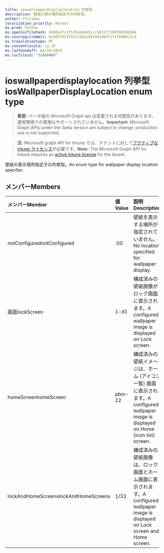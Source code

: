 ```yaml
---
title: ioswallpaperdisplaylocation 列挙型
description: 壁紙の表示場所指定子の列挙型。
author: tfitzmac
localization_priority: Normal
ms.prod: Intune
ms.openlocfilehash: d408a37c1f535aeb0e51cc50327f2897803093b0
ms.sourcegitcommit: 0ce657622f42c510a104156a96bf1f1f040bc1cd
ms.translationtype: MT
ms.contentlocale: ja-JP
ms.lasthandoff: 04/24/2019
ms.locfileid: "32460400"
---
```

# <a name="ioswallpaperdisplaylocation-enum-type"></a><span data-ttu-id="31e5f-103">ioswallpaperdisplaylocation 列挙型</span><span class="sxs-lookup"><span data-stu-id="31e5f-103">iosWallpaperDisplayLocation enum type</span></span>

> <span data-ttu-id="31e5f-104">**重要:** ベータ版の Microsoft Graph api は変更される可能性があります。運用環境での使用はサポートされていません。</span><span class="sxs-lookup"><span data-stu-id="31e5f-104">**Important:** Microsoft Graph APIs under the /beta version are subject to change; production use is not supported.</span></span>

> <span data-ttu-id="31e5f-105">**注:** Microsoft graph API for Intune では、テナントに対して[アクティブな intune ライセンス](https://go.microsoft.com/fwlink/?linkid=839381)が必要です。</span><span class="sxs-lookup"><span data-stu-id="31e5f-105">**Note:** The Microsoft Graph API for Intune requires an [active Intune license](https://go.microsoft.com/fwlink/?linkid=839381) for the tenant.</span></span>

<span data-ttu-id="31e5f-106">壁紙の表示場所指定子の列挙型。</span><span class="sxs-lookup"><span data-stu-id="31e5f-106">An enum type for wallpaper display location specifier.</span></span>

## <a name="members"></a><span data-ttu-id="31e5f-107">メンバー</span><span class="sxs-lookup"><span data-stu-id="31e5f-107">Members</span></span>
|<span data-ttu-id="31e5f-108">メンバー</span><span class="sxs-lookup"><span data-stu-id="31e5f-108">Member</span></span>|<span data-ttu-id="31e5f-109">値</span><span class="sxs-lookup"><span data-stu-id="31e5f-109">Value</span></span>|<span data-ttu-id="31e5f-110">説明</span><span class="sxs-lookup"><span data-stu-id="31e5f-110">Description</span></span>|
|:---|:---|:---|
|<span data-ttu-id="31e5f-111">notConfigured</span><span class="sxs-lookup"><span data-stu-id="31e5f-111">notConfigured</span></span>|<span data-ttu-id="31e5f-112">.0</span><span class="sxs-lookup"><span data-stu-id="31e5f-112">0</span></span>|<span data-ttu-id="31e5f-113">壁紙を表示する場所が指定されていません。</span><span class="sxs-lookup"><span data-stu-id="31e5f-113">No location specified for wallpaper display.</span></span>|
|<span data-ttu-id="31e5f-114">画面</span><span class="sxs-lookup"><span data-stu-id="31e5f-114">lockScreen</span></span>|<span data-ttu-id="31e5f-115">1-d</span><span class="sxs-lookup"><span data-stu-id="31e5f-115">1</span></span>|<span data-ttu-id="31e5f-116">構成済みの壁紙画像がロック画面に表示されます。</span><span class="sxs-lookup"><span data-stu-id="31e5f-116">A configured wallpaper image is displayed on Lock screen.</span></span>|
|<span data-ttu-id="31e5f-117">homeScreen</span><span class="sxs-lookup"><span data-stu-id="31e5f-117">homeScreen</span></span>|<span data-ttu-id="31e5f-118">pbm-2</span><span class="sxs-lookup"><span data-stu-id="31e5f-118">2</span></span>|<span data-ttu-id="31e5f-119">構成済みの壁紙イメージは、ホーム (アイコン一覧) 画面に表示されます。</span><span class="sxs-lookup"><span data-stu-id="31e5f-119">A configured wallpaper image is displayed on Home (icon list) screen.</span></span>|
|<span data-ttu-id="31e5f-120">lockAndHomeScreens</span><span class="sxs-lookup"><span data-stu-id="31e5f-120">lockAndHomeScreens</span></span>|<span data-ttu-id="31e5f-121">1/3</span><span class="sxs-lookup"><span data-stu-id="31e5f-121">3</span></span>|<span data-ttu-id="31e5f-122">構成済みの壁紙画像は、ロック画面とホーム画面に表示されます。</span><span class="sxs-lookup"><span data-stu-id="31e5f-122">A configured wallpaper image is displayed on Lock screen and Home screen.</span></span>|





